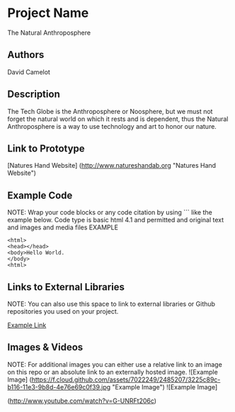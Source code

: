 # Project Name
The Natural Anthroposphere

## Authors
David Camelot


## Description
The Tech Globe is the Anthroposphere or Noosphere, but we must not forget the natural world on which it rests and is dependent, thus the Natural Anthroposphere is a way to use technology and art to honor our nature.

## Link to Prototype
[Natures Hand Website] (http://www.natureshandab.org "Natures Hand Website")


## Example Code
NOTE: Wrap your code blocks or any code citation by using ``` like the example below.
Code type is basic html 4.1 and permitted and original text and images and media files
EXAMPLE

```
<html>
<head></head>
<body>Hello World.
</body>
<html>

```
## Links to External Libraries
 NOTE: You can also use this space to link to external libraries or Github repositories you used on your project.

[Example Link](http://www.google.com "Example Link")

## Images & Videos
NOTE: For additional images you can either use a relative link to an image on this repo or an absolute link to an externally hosted image.
![Example Image] (https://f.cloud.github.com/assets/7022249/2485207/3225c89c-b116-11e3-9b8d-4e76e69c0f39.jpg "Example Image")
![Example Image]

(http://www.youtube.com/watch?v=G-UNRFt206c)
 
